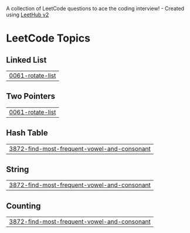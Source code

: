 A collection of LeetCode questions to ace the coding interview! - Created using [LeetHub v2](https://github.com/arunbhardwaj/LeetHub-2.0)
<!---LeetCode Topics Start-->
# LeetCode Topics
## Linked List
|  |
| ------- |
| [0061-rotate-list](https://github.com/solomon-2105/Leetcode-problems/tree/master/0061-rotate-list) |
## Two Pointers
|  |
| ------- |
| [0061-rotate-list](https://github.com/solomon-2105/Leetcode-problems/tree/master/0061-rotate-list) |
## Hash Table
|  |
| ------- |
| [3872-find-most-frequent-vowel-and-consonant](https://github.com/solomon-2105/Leetcode-problems/tree/master/3872-find-most-frequent-vowel-and-consonant) |
## String
|  |
| ------- |
| [3872-find-most-frequent-vowel-and-consonant](https://github.com/solomon-2105/Leetcode-problems/tree/master/3872-find-most-frequent-vowel-and-consonant) |
## Counting
|  |
| ------- |
| [3872-find-most-frequent-vowel-and-consonant](https://github.com/solomon-2105/Leetcode-problems/tree/master/3872-find-most-frequent-vowel-and-consonant) |
<!---LeetCode Topics End-->